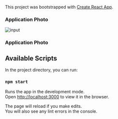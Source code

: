 This project was bootstrapped with [Create React App](https://github.com/facebook/create-react-app).

### Application Photo
![input](https://user-images.githubusercontent.com/28316968/50541814-a7e4eb00-0bbe-11e9-9539-dd23b0ed3b5e.PNG)
### Application Photo

## Available Scripts

In the project directory, you can run:

### `npm start`

Runs the app in the development mode.<br>
Open [http://localhost:3000](http://localhost:3000) to view it in the browser.

The page will reload if you make edits.<br>
You will also see any lint errors in the console.


